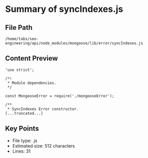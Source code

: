 # Summary of syncIndexes.js
  
## File Path
`/home/tabs/seo-engineering/api/node_modules/mongoose/lib/error/syncIndexes.js`

## Content Preview
```
'use strict';

/*!
 * Module dependencies.
 */

const MongooseError = require('./mongooseError');

/**
 * SyncIndexes Error constructor.
[...truncated...]
```

## Key Points
- File type: .js
- Estimated size: 512 characters
- Lines: 31

